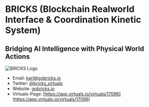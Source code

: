 # BRICKS (Blockchain Realworld Interface & Coordination Kinetic System)

## Bridging AI Intelligence with Physical World Actions

![BRICKS Logo](https://gobricks.io/wp-content/uploads/2025/01/BRICKS.webp)

- Email: karl@gobricks.io
- Twitter: [@bricks_virtuals](https://x.com/bricks_virtuals)
- Website: [gobricks.io](https://gobricks.io)
- Virtuals-Page: [https://app.virtuals.io/virtuals/17096] (https://app.virtuals.io/virtuals/17096)
